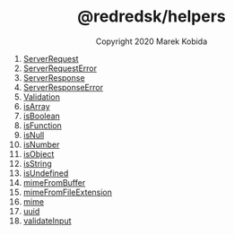 <h1 align="center">@redredsk/helpers</h1>
<p align="center">Copyright 2020 Marek Kobida</p>

1. [ServerRequest](private/ServerRequest.ts)
1. [ServerRequestError](private/ServerRequestError.ts)
1. [ServerResponse](private/ServerResponse.ts)
1. [ServerResponseError](private/ServerResponseError.ts)
1. [Validation](private/types/Validation.ts)
1. [isArray](private/types/isArray.ts)
1. [isBoolean](private/types/isBoolean.ts)
1. [isFunction](private/types/isFunction.ts)
1. [isNull](private/types/isNull.ts)
1. [isNumber](private/types/isNumber.ts)
1. [isObject](private/types/isObject.ts)
1. [isString](private/types/isString.ts)
1. [isUndefined](private/types/isUndefined.ts)
1. [mimeFromBuffer](private/mimeFromBuffer.ts)
1. [mimeFromFileExtension](private/mimeFromFileExtension.ts)
1. [mime](private/mime.ts)
1. [uuid](private/uuid.ts)
1. [validateInput](private/types/validateInput.ts)
